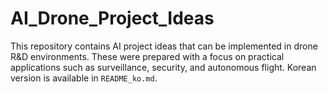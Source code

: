 # AI_Drone_Project_Ideas
This repository contains AI project ideas that can be implemented in drone R&amp;D environments. These were prepared with a focus on practical applications such as surveillance, security, and autonomous flight. Korean version is available in `README_ko.md`.
